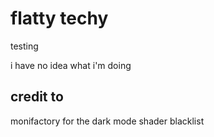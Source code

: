 # flatty techy
testing

i have no idea what i'm doing

## credit to
monifactory for the dark mode shader blacklist
